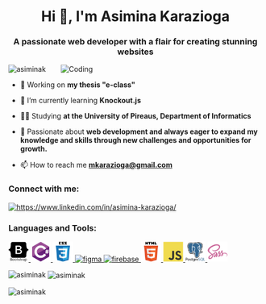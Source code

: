 <h1 align="center">Hi 👋, I'm Asimina Karazioga</h1>
<h3 align="center">A passionate web developer with a flair for creating stunning websites</h3>
<img align="right" alt="Coding" width="400" src="https://www.pngmart.com/files/22/Programmer-PNG-Photos.png">

<p align="left"> <img src="https://komarev.com/ghpvc/?username=asiminak&label=Profile%20views&color=0e75b6&style=flat" alt="asiminak" /> </p>

- 🔭 Working on **my thesis "e-class"**

- 📖 I’m currently learning **Knockout.js**

- 👩‍🎓 Studying **at the University of Pireaus, Department of Informatics**

- 🌱 Passionate about **web development and always eager to expand my knowledge and skills through new challenges and opportunities for growth.**

- 📫 How to reach me **mkarazioga@gmail.com**


<h3 align="left">Connect with me:</h3>
<p align="left">
<a href="https://linkedin.com/in/https://www.linkedin.com/in/asimina-karazioga/" target="blank"><img align="center" src="https://raw.githubusercontent.com/rahuldkjain/github-profile-readme-generator/master/src/images/icons/Social/linked-in-alt.svg" alt="https://www.linkedin.com/in/asimina-karazioga/" height="30" width="40" /></a>
</p>

<h3 align="left">Languages and Tools:</h3>
<p align="left"> <a href="https://getbootstrap.com" target="_blank" rel="noreferrer"> <img src="https://raw.githubusercontent.com/devicons/devicon/master/icons/bootstrap/bootstrap-plain-wordmark.svg" alt="bootstrap" width="40" height="40"/> </a> <a href="https://www.w3schools.com/cs/" target="_blank" rel="noreferrer"> <img src="https://raw.githubusercontent.com/devicons/devicon/master/icons/csharp/csharp-original.svg" alt="csharp" width="40" height="40"/> </a> <a href="https://www.w3schools.com/css/" target="_blank" rel="noreferrer"> <img src="https://raw.githubusercontent.com/devicons/devicon/master/icons/css3/css3-original-wordmark.svg" alt="css3" width="40" height="40"/> </a> <a href="https://www.figma.com/" target="_blank" rel="noreferrer"> <img src="https://www.vectorlogo.zone/logos/figma/figma-icon.svg" alt="figma" width="40" height="40"/> </a> <a href="https://firebase.google.com/" target="_blank" rel="noreferrer"> <img src="https://www.vectorlogo.zone/logos/firebase/firebase-icon.svg" alt="firebase" width="40" height="40"/> </a> <a href="https://www.w3.org/html/" target="_blank" rel="noreferrer"> <img src="https://raw.githubusercontent.com/devicons/devicon/master/icons/html5/html5-original-wordmark.svg" alt="html5" width="40" height="40"/> </a> <a href="https://developer.mozilla.org/en-US/docs/Web/JavaScript" target="_blank" rel="noreferrer"> <img src="https://raw.githubusercontent.com/devicons/devicon/master/icons/javascript/javascript-original.svg" alt="javascript" width="40" height="40"/> </a> <a href="https://www.postgresql.org" target="_blank" rel="noreferrer"> <img src="https://raw.githubusercontent.com/devicons/devicon/master/icons/postgresql/postgresql-original-wordmark.svg" alt="postgresql" width="40" height="40"/> </a> <a href="https://sass-lang.com" target="_blank" rel="noreferrer"> <img src="https://raw.githubusercontent.com/devicons/devicon/master/icons/sass/sass-original.svg" alt="sass" width="40" height="40"/> </a> </p>

<p><img align="left" src="https://github-readme-stats.vercel.app/api/top-langs?username=asiminak&show_icons=true&locale=en&layout=compact" alt="asiminak" /></p>

<p>&nbsp;<img align="center" src="https://github-readme-stats.vercel.app/api?username=asiminak&show_icons=true&locale=en" alt="asiminak" /></p>

<p><img align="center" src="https://github-readme-streak-stats.herokuapp.com/?user=asiminak&" alt="asiminak" /></p>
